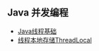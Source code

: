## Java 并发编程
- [Java线程基础](https://github.com/kevinyan815/kevinyan815/blob/master/portfolio/java/thread.md)
- [线程本地存储ThreadLocal](https://github.com/kevinyan815/kevinyan815/blob/master/portfolio/java/threadlocal.md)

